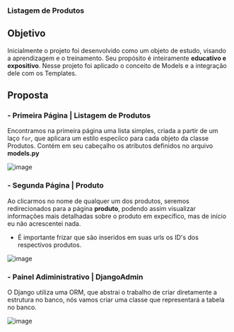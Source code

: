 ### Listagem de Produtos
## Objetivo
Inicialmente o projeto foi desenvolvido como um objeto de estudo, visando a aprendizagem e o treinamento.
Seu propósito é inteiramente **educativo e expositivo**. Nesse projeto foi aplicado o conceito de Models e a integração dele com os Templates.
## Proposta
### - Primeira Página | Listagem de Produtos
Encontramos na primeira página uma lista simples, criada a partir de um laço ```for```, que aplicara um estilo especíico para cada objeto da classe Produtos. Contém em seu cabeçalho os atributos definidos no arquivo **models.py**
 
![image](https://user-images.githubusercontent.com/68354933/131719409-4fcaba7a-3850-401a-a46c-5fcbf835561c.png)

### - Segunda Página | Produto
Ao clicarmos no nome de qualquer um dos produtos, seremos redirecionados para a página **produto**, podendo assim visualizar informações mais detalhadas sobre o produto em expecífico, mas de início eu não acrescentei nada.

- É importante frizar que são inseridos em suas urls os ID's dos respectivos produtos.

![image](https://user-images.githubusercontent.com/68354933/131719719-9f31623b-7828-463d-9642-2110728577aa.png)

### - Painel Adiministrativo | DjangoAdmin
O Django utiliza uma ORM, que abstrai o trabalho de criar diretamente a estrutura no banco, nós vamos criar uma classe que representará a tabela no banco.

![image](https://user-images.githubusercontent.com/68354933/131726897-d87bfe9d-c04f-4b50-9ede-d3c69ceea15d.png)
